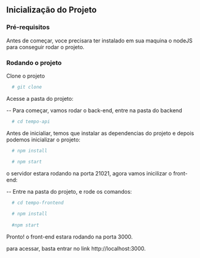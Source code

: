 ## Inicialização do Projeto

### Pré-requisitos

Antes de começar, voce precisara ter instalado em sua maquina o nodeJS para conseguir rodar o projeto.

### Rodando o projeto

Clone o projeto 

```bash
  # git clone 
```

Acesse a pasta do projeto:


-- Para começar, vamos rodar o back-end, entre na pasta do backend

```bash
  # cd tempo-api
```

Antes de inicialiar, temos que instalar as dependencias do projeto e depois podemos inicializar o projeto:

```bash
  # npm install
  
  # npm start
```
o servidor estara rodando na porta 21021, agora vamos inicilizar o front-end:

-- Entre na pasta do projeto, e rode os comandos:


```bash
  # cd tempo-frontend

  # npm install
  
  #npm start
```

Pronto! o front-end estara rodando na porta 3000.

para acessar, basta entrar no link http://localhost:3000.



